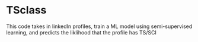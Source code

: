 # TSclass

This code takes in linkedIn profiles, train a ML model using semi-supervised learning, and predicts the liklihood that the profile has TS/SCI
